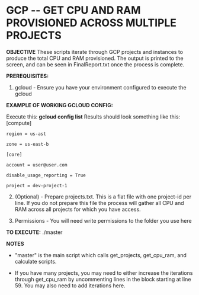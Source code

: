 # GCP -- GET CPU AND RAM PROVISIONED ACROSS MULTIPLE PROJECTS
**OBJECTIVE**
These scripts iterate through GCP projects and instances to produce the total CPU and RAM provisioned. The output is printed to the screen, and can be seen in FinalReport.txt once the process is complete. 

**PREREQUISITES:**
1) gcloud - Ensure you have your environment configured to execute the gcloud

**EXAMPLE OF WORKING GCLOUD CONFIG:**

Execute this:	**gcloud config list**
Results should look something like this: 
	[compute]

	region = us-ast

	zone = us-east-b

	[core]

	account = user@user.com

	disable_usage_reporting = True

	project = dev-project-1

2) (Optional) - Prepare projects.txt. This is a flat file with one project-id per line. If you do not prepare this file the process will gather all CPU and RAM across all projects for which you have access.

3) Permissions - You will need write permissions to the folder you use here

**TO EXECUTE:**
./master

**NOTES**
* "master" is the main script which calls get_projects, get_cpu_ram, and calculate scripts. 

* If you have many projects, you may need to either increase the iterations through get_cpu_ram by uncommenting lines in the block starting at line 59. You may also need to add iterations here. 
